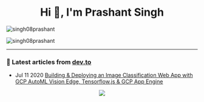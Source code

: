 <h1 align="center">Hi 👋, I'm Prashant Singh</h1>
<p align="left"> <img src="https://komarev.com/ghpvc/?username=singh08prashant" alt="singh08prashant" /> </p>

![singh08prashant](https://github-readme-stats.vercel.app/api?username=singh08prashant&hide=["issues"]&show_icons=true&title_color=00ffff&text_color=33ff33&bg_color=333333&icon_color=ffff4d)

<hr>

### 📝 Latest articles from [dev.to](https://dev.to/singh08prashant)

* Jul 11 2020 [Building & Deploying an Image Classification Web App with GCP AutoML Vision Edge, Tensorflow.js & GCP App Engine](https://dev.to/singh08prashant/building-deploying-an-image-classification-web-app-with-gcp-automl-vision-edge-tensorflow-js-gcp-app-engine-57gb) 


<p align="center">

<img src="https://img.shields.io/badge/dynamic/json?color=brightgreen&label=followers&query=followers&url=https%3A%2F%2Fapi.github.com%2Fusers%2Fsingh08prashant" />

</p>

